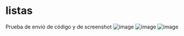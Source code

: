 # listas
Prueba de envió de código y de screenshot
![image](https://github.com/user-attachments/assets/4320cdb1-c491-46a6-99b1-b06c66883c94)
![image](https://github.com/user-attachments/assets/73d86c46-3a1a-411b-b9f2-d92f7f0b8d44)
![image](https://github.com/user-attachments/assets/43b949a5-2f7e-43dd-9a17-c9acc3ba9928)


